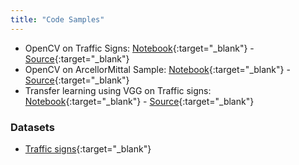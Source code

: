 ```yaml
---
title: "Code Samples"
---
```


- OpenCV on Traffic Signs: [Notebook](../code/OpenCV-Trafficsigns.html){:target="_blank"} - [Source](../code/OpenCV-Trafficsigns.ipynb){:target="_blank"}
- OpenCV on ArcellorMittal Sample: [Notebook](../code/OpenCV-AM.html){:target="_blank"} - [Source](../code/OpenCV-AM.ipynb){:target="_blank"}
- Transfer learning using VGG on Traffic signs: [Notebook](../code/VGG-Transfer-learning.html){:target="_blank"} - [Source](../code/VGG-Transfer-learning.ipynb){:target="_blank"}

### Datasets

- [Traffic signs](../code/trafficsign_data/train.zip){:target="_blank"}